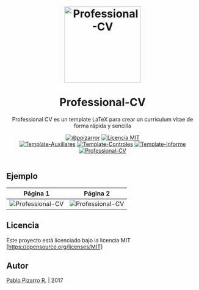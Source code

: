 <h1 align="center">
  <a href="http://latex.ppizarror.com/Professional-CV/" title="Professional-CV">
    <img alt="Professional-CV" src="https://raw.githubusercontent.com/Template-Latex/Professional-CV/054b629a4e24f880405963682f92a6121a7ebd2e/icon.png" width="200px" height="200px" />
  </a>
  <br /><br />
  Professional-CV</h1>
<p align="center">Professional CV es un template LaTeX para crear un currículum vitae de forma rápida y sencilla</p>
<div align="center"><a href="http://ppizarror.com"><img alt="@ppizarror" src="http://ppizarror.com/badges/autor.svg" /></a>
<a href="https://opensource.org/licenses/MIT/"><img alt="Licencia MIT" src="http://ppizarror.com/badges/licenciamit.svg" /></a>
<br><a href="http://latex.ppizarror.com/stats/?template=Auxiliares"><img alt="Template-Auxiliares" src="http://latex.ppizarror.com/badges/auxiliares.svg" /></a>
<a href="http://latex.ppizarror.com/stats/?template=Controles"><img alt="Template-Controles" src="http://latex.ppizarror.com/badges/controles.svg" /></a>
<a href="http://latex.ppizarror.com/stats/?template=Informe"><img alt="Template-Informe" src="http://latex.ppizarror.com/badges/informe.svg" /></a>
<a href="http://latex.ppizarror.com/Professional-CV/"><img alt="Professional-CV" src="http://latex.ppizarror.com/badges/professionalcv.svg" /></a>
</div><br />

## Ejemplo
| Página 1 | Página 2 |
|:---:|:---:|
| ![Professional-CV](http://latex.ppizarror.com/examples/professional_cv/p1.png)  | ![Professional-CV](http://latex.ppizarror.com/examples/professional_cv/p2.png) |

## Licencia
Este proyecto está licenciado bajo la licencia MIT [https://opensource.org/licenses/MIT]

## Autor
<a href="http://ppizarror.com" title="ppizarror">Pablo Pizarro R.</a> | 2017
